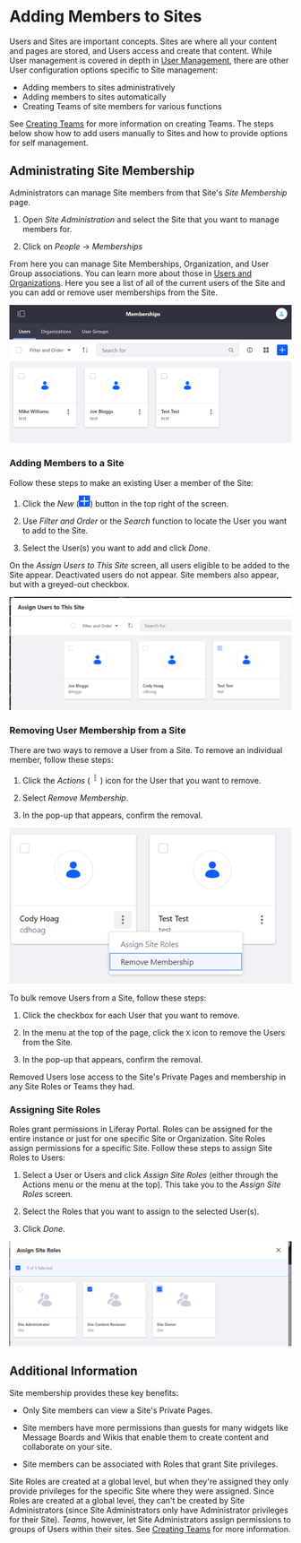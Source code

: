 # Adding Members to Sites

Users and Sites are important concepts. Sites are where all your content and pages are stored, and Users access and create that content. While User management is covered in depth in [User Management](TODO), there are other User configuration options specific to Site management:

- Adding members to sites administratively
- Adding members to sites automatically
- Creating Teams of site members for various functions

See [Creating Teams](./06-creating-teams-for-sites.md) for more information on creating Teams. The steps below show how to add users manually to Sites and how to provide options for self management.

## Administrating Site Membership

Administrators can manage Site members from that Site's *Site Membership* page.

1.  Open *Site Administration* and select the Site that you want to manage members for.
 
2.  Click on *People* &rarr; *Memberships*

From here you can manage Site Memberships, Organization, and User Group associations. You can learn more about those in [Users and Organizations](TODO). Here you see a list of all of the current users of the Site and you can add or remove user memberships from the Site.

![Figure 1: The current members of the Site as displayed on the *Site Memberships* page. ](./adding-members-to-sites/images/01.png)

### Adding Members to a Site

Follow these steps to make an existing User a member of the Site:

1.  Click the *New* (![Add User](../../../images/icon-add.png)) button in the top right of the screen.

2.  Use *Filter and Order* or the *Search* function to locate the User you want to add to the Site.
 
3.  Select the User(s) you want to add and click *Done*.

On the *Assign Users to This Site* screen, all users eligible to be added to the Site appear. Deactivated users do not appear. Site members also appear, but with a greyed-out checkbox.

![Figure 2: The list of users available to add to the current Site. Note that the current members are visible but cannot be added or removed here. ](./adding-members-to-sites/images/02.png)

### Removing User Membership from a Site

There are two ways to remove a User from a Site. To remove an individual member, follow these steps:

1.  Click the *Actions* (![Actions](../../../images/icon-actions.png)) icon for the User that you want to remove.
 
2.  Select *Remove Membership*.

3.  In the pop-up that appears, confirm the removal.

![Figure 3: Selecting to remove a user. ](./adding-members-to-sites/images/03.png)

To bulk remove Users from a Site, follow these steps:

1.  Click the checkbox for each User that you want to remove.

2.  In the menu at the top of the page, click the `X` icon to remove the
    Users from the Site. 

3.  In the pop-up that appears, confirm the removal.

Removed Users lose access to the Site's Private Pages and membership in any Site Roles or Teams they had. 

### Assigning Site Roles

Roles grant permissions in Liferay Portal. Roles can be assigned for the entire instance or just for one specific Site or Organization. Site Roles assign permissions for a specific Site. Follow these steps to assign Site Roles to Users:

1.  Select a User or Users and click *Assign Site Roles* (either through the Actions menu or the menu at the top). This take you to the *Assign Site Roles* screen.

2.  Select the Roles that you want to assign to the selected User(s).

2.  Click *Done*.

![Figure 4: Assigning Site Roles.](./adding-members-to-sites/images/04.png)

## Additional Information

Site membership provides these key benefits:

- Only Site members can view a Site's Private Pages.

- Site members have more permissions than guests for many widgets like Message Boards and Wikis that enable them to create content and collaborate on your site.

- Site members can be associated with Roles that grant Site privileges.

Site Roles are created at a global level, but when they're assigned they only provide privileges for the specific Site where they were assigned. Since Roles are created at a global level, they can't be created by Site Administrators (since Site Administrators only have Administrator privileges for their Site). *Teams*, however, let Site Administrators assign permissions to groups of Users within their sites. See [Creating Teams](./06-creating-teams-for-sites.md) for more information.
